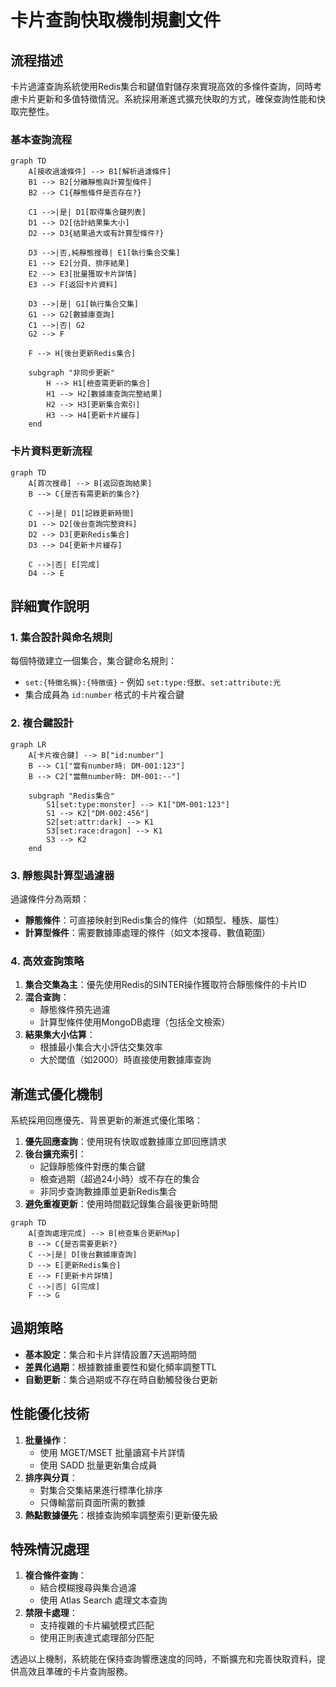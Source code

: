 # 卡片查詢快取機制規劃文件

## 流程描述

卡片過濾查詢系統使用Redis集合和鍵值對儲存來實現高效的多條件查詢，同時考慮卡片更新和多值特徵情況。系統採用漸進式擴充快取的方式，確保查詢性能和快取完整性。

### 基本查詢流程

```mermaid
graph TD
    A[接收過濾條件] --> B1[解析過濾條件]
    B1 --> B2[分離靜態與計算型條件]
    B2 --> C1{靜態條件是否存在?}

    C1 -->|是| D1[取得集合鍵列表]
    D1 --> D2[估計結果集大小]
    D2 --> D3{結果過大或有計算型條件?}

    D3 -->|否,純靜態搜尋| E1[執行集合交集]
    E1 --> E2[分頁、排序結果]
    E2 --> E3[批量獲取卡片詳情]
    E3 --> F[返回卡片資料]

    D3 -->|是| G1[執行集合交集]
    G1 --> G2[數據庫查詢]
    C1 -->|否| G2
    G2 --> F

    F --> H[後台更新Redis集合]

    subgraph "非同步更新"
        H --> H1[檢查需更新的集合]
        H1 --> H2[數據庫查詢完整結果]
        H2 --> H3[更新集合索引]
        H3 --> H4[更新卡片緩存]
    end
```

### 卡片資料更新流程

```mermaid
graph TD
    A[首次搜尋] --> B[返回查詢結果]
    B --> C{是否有需更新的集合?}

    C -->|是| D1[記錄更新時間]
    D1 --> D2[後台查詢完整資料]
    D2 --> D3[更新Redis集合]
    D3 --> D4[更新卡片緩存]

    C -->|否| E[完成]
    D4 --> E
```

## 詳細實作說明

### 1. 集合設計與命名規則

每個特徵建立一個集合，集合鍵命名規則：

- `set:{特徵名稱}:{特徵值}` - 例如 `set:type:怪獸`、`set:attribute:光`
- 集合成員為 `id:number` 格式的卡片複合鍵

### 2. 複合鍵設計

```mermaid
graph LR
    A[卡片複合鍵] --> B["id:number"]
    B --> C1["當有number時: DM-001:123"]
    B --> C2["當無number時: DM-001:--"]

    subgraph "Redis集合"
        S1[set:type:monster] --> K1["DM-001:123"]
        S1 --> K2["DM-002:456"]
        S2[set:attr:dark] --> K1
        S3[set:race:dragon] --> K1
        S3 --> K2
    end
```

### 3. 靜態與計算型過濾器

過濾條件分為兩類：

- **靜態條件**：可直接映射到Redis集合的條件（如類型、種族、屬性）
- **計算型條件**：需要數據庫處理的條件（如文本搜尋、數值範圍）

### 4. 高效查詢策略

1. **集合交集為主**：優先使用Redis的SINTER操作獲取符合靜態條件的卡片ID
2. **混合查詢**：
   - 靜態條件預先過濾
   - 計算型條件使用MongoDB處理（包括全文檢索）
3. **結果集大小估算**：
   - 根據最小集合大小評估交集效率
   - 大於閾值（如2000）時直接使用數據庫查詢

## 漸進式優化機制

系統採用回應優先、背景更新的漸進式優化策略：

1. **優先回應查詢**：使用現有快取或數據庫立即回應請求
2. **後台擴充索引**：
   - 記錄靜態條件對應的集合鍵
   - 檢查過期（超過24小時）或不存在的集合
   - 非同步查詢數據庫並更新Redis集合
3. **避免重複更新**：使用時間戳記錄集合最後更新時間

```mermaid
graph TD
    A[查詢處理完成] --> B[檢查集合更新Map]
    B --> C{是否需要更新?}
    C -->|是| D[後台數據庫查詢]
    D --> E[更新Redis集合]
    E --> F[更新卡片詳情]
    C -->|否| G[完成]
    F --> G
```

## 過期策略

- **基本設定**：集合和卡片詳情設置7天過期時間
- **差異化過期**：根據數據重要性和變化頻率調整TTL
- **自動更新**：集合過期或不存在時自動觸發後台更新

## 性能優化技術

1. **批量操作**：
   - 使用 MGET/MSET 批量讀寫卡片詳情
   - 使用 SADD 批量更新集合成員
2. **排序與分頁**：
   - 對集合交集結果進行標準化排序
   - 只傳輸當前頁面所需的數據
3. **熱點數據優先**：根據查詢頻率調整索引更新優先級

## 特殊情況處理

1. **複合條件查詢**：
   - 結合模糊搜尋與集合過濾
   - 使用 Atlas Search 處理文本查詢
2. **禁限卡處理**：
   - 支持複雜的卡片編號模式匹配
   - 使用正則表達式處理部分匹配

透過以上機制，系統能在保持查詢響應速度的同時，不斷擴充和完善快取資料，提供高效且準確的卡片查詢服務。
